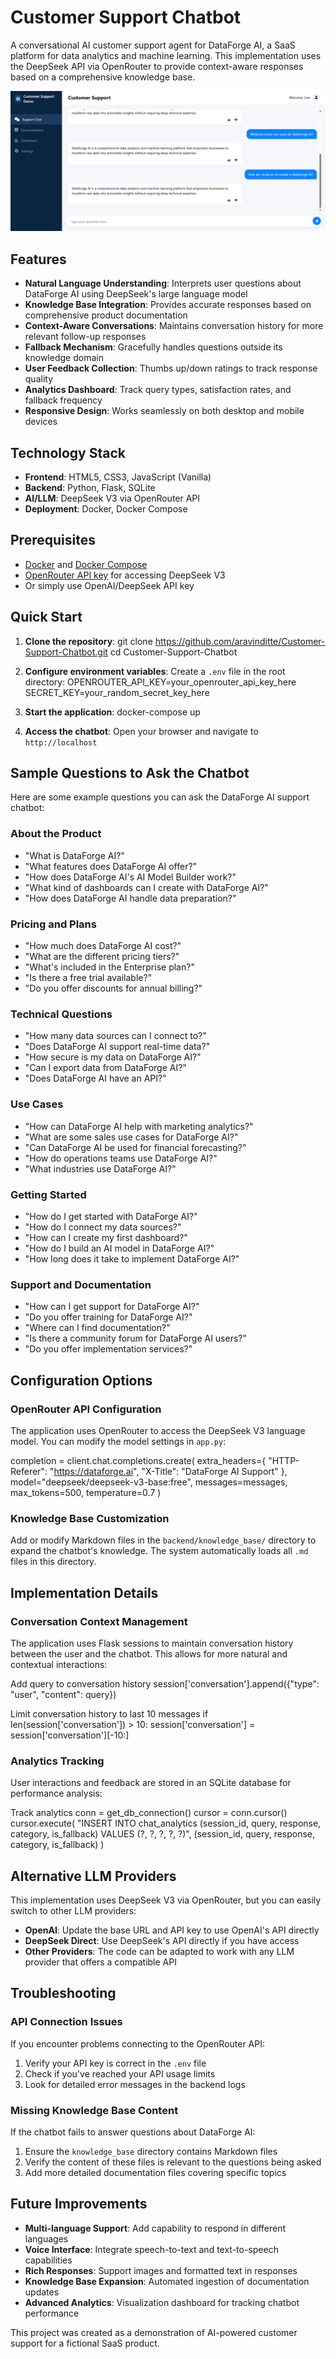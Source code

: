 # Customer Support Chatbot

A conversational AI customer support agent for DataForge AI, a SaaS platform for data analytics and machine learning. This implementation uses the DeepSeek API via OpenRouter to provide context-aware responses based on a comprehensive knowledge base.

![DEMO](demo.png)

## Features

- **Natural Language Understanding**: Interprets user questions about DataForge AI using DeepSeek's large language model
- **Knowledge Base Integration**: Provides accurate responses based on comprehensive product documentation
- **Context-Aware Conversations**: Maintains conversation history for more relevant follow-up responses
- **Fallback Mechanism**: Gracefully handles questions outside its knowledge domain
- **User Feedback Collection**: Thumbs up/down ratings to track response quality
- **Analytics Dashboard**: Track query types, satisfaction rates, and fallback frequency
- **Responsive Design**: Works seamlessly on both desktop and mobile devices

## Technology Stack

- **Frontend**: HTML5, CSS3, JavaScript (Vanilla)
- **Backend**: Python, Flask, SQLite
- **AI/LLM**: DeepSeek V3 via OpenRouter API
- **Deployment**: Docker, Docker Compose

## Prerequisites

- [Docker](https://www.docker.com/get-started) and [Docker Compose](https://docs.docker.com/compose/install/)
- [OpenRouter API key](https://openrouter.ai/) for accessing DeepSeek V3
- Or simply use OpenAI/DeepSeek API key

## Quick Start

1. **Clone the repository**:
git clone https://github.com/aravinditte/Customer-Support-Chatbot.git
cd Customer-Support-Chatbot


2. **Configure environment variables**:
   Create a `.env` file in the root directory:
   OPENROUTER_API_KEY=your_openrouter_api_key_here
   SECRET_KEY=your_random_secret_key_here


3. **Start the application**:
   docker-compose up

4. **Access the chatbot**:
   Open your browser and navigate to `http://localhost`

## Sample Questions to Ask the Chatbot

   Here are some example questions you can ask the DataForge AI support chatbot:

### About the Product
- "What is DataForge AI?"
- "What features does DataForge AI offer?"
- "How does DataForge AI's AI Model Builder work?"
- "What kind of dashboards can I create with DataForge AI?"
- "How does DataForge AI handle data preparation?"

### Pricing and Plans
- "How much does DataForge AI cost?"
- "What are the different pricing tiers?"
- "What's included in the Enterprise plan?"
- "Is there a free trial available?"
- "Do you offer discounts for annual billing?"

### Technical Questions
- "How many data sources can I connect to?"
- "Does DataForge AI support real-time data?"
- "How secure is my data on DataForge AI?"
- "Can I export data from DataForge AI?"
- "Does DataForge AI have an API?"

### Use Cases
- "How can DataForge AI help with marketing analytics?"
- "What are some sales use cases for DataForge AI?"
- "Can DataForge AI be used for financial forecasting?"
- "How do operations teams use DataForge AI?"
- "What industries use DataForge AI?"

### Getting Started
- "How do I get started with DataForge AI?"
- "How do I connect my data sources?"
- "How can I create my first dashboard?"
- "How do I build an AI model in DataForge AI?"
- "How long does it take to implement DataForge AI?"

### Support and Documentation
- "How can I get support for DataForge AI?"
- "Do you offer training for DataForge AI?"
- "Where can I find documentation?"
- "Is there a community forum for DataForge AI users?"
- "Do you offer implementation services?"

## Configuration Options

### OpenRouter API Configuration

The application uses OpenRouter to access the DeepSeek V3 language model. You can modify the model settings in `app.py`:

   completion = client.chat.completions.create(
   extra_headers={
   "HTTP-Referer": "https://dataforge.ai",
   "X-Title": "DataForge AI Support"
   },
   model="deepseek/deepseek-v3-base:free",
   messages=messages,
   max_tokens=500,
   temperature=0.7
   )

### Knowledge Base Customization

Add or modify Markdown files in the `backend/knowledge_base/` directory to expand the chatbot's knowledge. The system automatically loads all `.md` files in this directory.

## Implementation Details

### Conversation Context Management

The application uses Flask sessions to maintain conversation history between the user and the chatbot. This allows for more natural and contextual interactions:

Add query to conversation history
session['conversation'].append({"type": "user", "content": query})

Limit conversation history to last 10 messages
if len(session['conversation']) > 10:
session['conversation'] = session['conversation'][-10:]


### Analytics Tracking

User interactions and feedback are stored in an SQLite database for performance analysis:

   Track analytics
      conn = get_db_connection()
      cursor = conn.cursor()
      cursor.execute(
      "INSERT INTO chat_analytics (session_id, query, response, category, is_fallback) VALUES (?, ?, ?, ?, ?)",
      (session_id, query, response, category, is_fallback)
      )

## Alternative LLM Providers

This implementation uses DeepSeek V3 via OpenRouter, but you can easily switch to other LLM providers:

- **OpenAI**: Update the base URL and API key to use OpenAI's API directly
- **DeepSeek Direct**: Use DeepSeek's API directly if you have access
- **Other Providers**: The code can be adapted to work with any LLM provider that offers a compatible API

## Troubleshooting

### API Connection Issues

If you encounter problems connecting to the OpenRouter API:

1. Verify your API key is correct in the `.env` file
2. Check if you've reached your API usage limits
3. Look for detailed error messages in the backend logs

### Missing Knowledge Base Content

If the chatbot fails to answer questions about DataForge AI:

1. Ensure the `knowledge_base` directory contains Markdown files
2. Verify the content of these files is relevant to the questions being asked
3. Add more detailed documentation files covering specific topics


## Future Improvements

- **Multi-language Support**: Add capability to respond in different languages
- **Voice Interface**: Integrate speech-to-text and text-to-speech capabilities
- **Rich Responses**: Support images and formatted text in responses
- **Knowledge Base Expansion**: Automated ingestion of documentation updates
- **Advanced Analytics**: Visualization dashboard for tracking chatbot performance

This project was created as a demonstration of AI-powered customer support for a fictional SaaS product.
